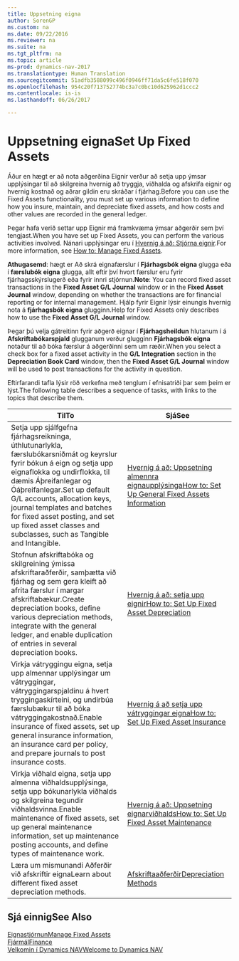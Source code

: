 ```yaml
---
title: Uppsetning eigna
author: SorenGP
ms.custom: na
ms.date: 09/22/2016
ms.reviewer: na
ms.suite: na
ms.tgt_pltfrm: na
ms.topic: article
ms-prod: dynamics-nav-2017
ms.translationtype: Human Translation
ms.sourcegitcommit: 51adfb3588099c496f0946ff71da5c6fe518f070
ms.openlocfilehash: 954c20f713752774bc3a7c0bc10d625962d1ccc2
ms.contentlocale: is-is
ms.lasthandoff: 06/26/2017

---
```


# <a name="set-up-fixed-assets"></a><span data-ttu-id="467f2-102">Uppsetning eigna</span><span class="sxs-lookup"><span data-stu-id="467f2-102">Set Up Fixed Assets</span></span>
<span data-ttu-id="467f2-103">Áður en hægt er að nota aðgerðina Eignir verður að setja upp ýmsar upplýsingar til að skilgreina hvernig að tryggja, viðhalda og afskrifa eignir og hvernig kostnað og aðrar gildin eru skráðar í fjárhag.</span><span class="sxs-lookup"><span data-stu-id="467f2-103">Before you can use the Fixed Assets functionality, you must set up various information to define how you insure, maintain, and depreciate fixed assets, and how costs and other values are recorded in the general ledger.</span></span>

<span data-ttu-id="467f2-104">Þegar hafa verið settar upp Eignir má framkvæma ýmsar aðgerðir sem því tengjast.</span><span class="sxs-lookup"><span data-stu-id="467f2-104">When you have set up Fixed Assets, you can perform the various activities involved.</span></span> <span data-ttu-id="467f2-105">Nánari upplýsingar eru í [Hvernig á að: Stjórna eignir](fa-manage.md).</span><span class="sxs-lookup"><span data-stu-id="467f2-105">For more information, see [How to: Manage Fixed Assets](fa-manage.md).</span></span>

<span data-ttu-id="467f2-106">**Athugasemd**: hægt er Að skrá eignafærslur í **Fjárhagsbók eigna** glugga eða í **færslubók eigna** glugga, allt eftir því hvort færslur eru fyrir fjárhagsskýrslugerð eða fyrir innri stjórnun.</span><span class="sxs-lookup"><span data-stu-id="467f2-106">**Note**: You can record fixed asset transactions in the **Fixed Asset G/L Journal** window or in the **Fixed Asset Journal** window, depending on whether the transactions are for financial reporting or for internal management.</span></span> <span data-ttu-id="467f2-107">Hjálp fyrir Eignir lýsir einungis hvernig nota á **fjárhagsbók eigna** glugginn.</span><span class="sxs-lookup"><span data-stu-id="467f2-107">Help for Fixed Assets only describes how to use the **Fixed Asset G/L Journal** window.</span></span>

<span data-ttu-id="467f2-108">Þegar þú velja gátreitinn fyrir aðgerð eignar í **Fjárhagsheildun** hlutanum í á **Afskriftabókarspjald** glugganum verður glugginn **Fjárhagsbók eigna** notaður til að bóka færslur á aðgerðinni sem um ræðir.</span><span class="sxs-lookup"><span data-stu-id="467f2-108">When you select a check box for a fixed asset activity in the **G/L Integration** section in the **Depreciation Book Card** window, then the **Fixed Asset G/L Journal** window will be used to post transactions for the activity in question.</span></span>

<span data-ttu-id="467f2-109">Eftirfarandi tafla lýsir röð verkefna með tenglum í efnisatriði þar sem þeim er lýst.</span><span class="sxs-lookup"><span data-stu-id="467f2-109">The following table describes a sequence of tasks, with links to the topics that describe them.</span></span>

| <span data-ttu-id="467f2-110">Til</span><span class="sxs-lookup"><span data-stu-id="467f2-110">To</span></span> | <span data-ttu-id="467f2-111">Sjá</span><span class="sxs-lookup"><span data-stu-id="467f2-111">See</span></span> |  
|----|-----|  
|<span data-ttu-id="467f2-112">Setja upp sjálfgefna fjárhagsreikninga, úthlutunarlykla, færslubókarsniðmát og keyrslur fyrir bókun á eign og setja upp eignaflokka og undirflokka, til dæmis Áþreifanlegar og Óáþreifanlegar.</span><span class="sxs-lookup"><span data-stu-id="467f2-112">Set up default G/L accounts, allocation keys, journal templates and batches for fixed asset posting, and set up fixed asset classes and subclasses, such as Tangible and Intangible.</span></span>|[<span data-ttu-id="467f2-113">Hvernig á að: Uppsetning almennra eignaupplýsinga</span><span class="sxs-lookup"><span data-stu-id="467f2-113">How to: Set Up General Fixed Assets Information</span></span>](fa-how-setup-general.md)|  
|<span data-ttu-id="467f2-114">Stofnun afskriftabóka og skilgreining ýmissa afskriftaraðferðir, samþætta við fjárhag og sem gera kleift að afrita færslur í margar afskriftabækur.</span><span class="sxs-lookup"><span data-stu-id="467f2-114">Create depreciation books, define various depreciation methods, integrate with the general ledger, and enable duplication of entries in several depreciation books.</span></span>|[<span data-ttu-id="467f2-115">Hvernig á að: setja upp eignir</span><span class="sxs-lookup"><span data-stu-id="467f2-115">How to: Set Up Fixed Asset Depreciation</span></span>](fa-how-setup-depreciation.md)|
|<span data-ttu-id="467f2-116">Virkja vátryggingu eigna, setja upp almennar upplýsingar um vátryggingar, vátryggingarspjaldinu á hvert tryggingaskírteini, og undirbúa færslubækur til að bóka vátryggingakostnað.</span><span class="sxs-lookup"><span data-stu-id="467f2-116">Enable insurance of fixed assets, set up general insurance information, an insurance card per policy, and prepare journals to post insurance costs.</span></span>|[<span data-ttu-id="467f2-117">Hvernig á að setja upp vátryggingar eigna</span><span class="sxs-lookup"><span data-stu-id="467f2-117">How to: Set Up Fixed Asset Insurance</span></span>](fa-how-setup-insurance.md)|
|<span data-ttu-id="467f2-118">Virkja viðhald eigna, setja upp almenna viðhaldsupplýsinga, setja upp bókunarlykla viðhalds og skilgreina tegundir viðhaldsvinna.</span><span class="sxs-lookup"><span data-stu-id="467f2-118">Enable maintenance of fixed assets, set up general maintenance information, set up maintenance posting accounts, and define types of maintenance work.</span></span>|[<span data-ttu-id="467f2-119">Hvernig á að: Uppsetning eignarviðhalds</span><span class="sxs-lookup"><span data-stu-id="467f2-119">How to: Set Up Fixed Asset Maintenance</span></span>](fa-how-setup-maintenance.md)|
|<span data-ttu-id="467f2-120">Læra um mismunandi Aðferðir við afskriftir eigna</span><span class="sxs-lookup"><span data-stu-id="467f2-120">Learn about different fixed asset depreciation methods.</span></span>|[<span data-ttu-id="467f2-121">Afskriftaaðferðir</span><span class="sxs-lookup"><span data-stu-id="467f2-121">Depreciation Methods</span></span>](fa-depreciation-methods.md)|

## <a name="see-also"></a><span data-ttu-id="467f2-122">Sjá einnig</span><span class="sxs-lookup"><span data-stu-id="467f2-122">See Also</span></span>
[<span data-ttu-id="467f2-123">Eignastjórnun</span><span class="sxs-lookup"><span data-stu-id="467f2-123">Manage Fixed Assets</span></span>](fa-manage.md)  
[<span data-ttu-id="467f2-124">Fjármál</span><span class="sxs-lookup"><span data-stu-id="467f2-124">Finance</span></span>](finance-setup.md)  
[<span data-ttu-id="467f2-125">Velkomin í Dynamics NAV</span><span class="sxs-lookup"><span data-stu-id="467f2-125">Welcome to Dynamics NAV</span></span>](across-get-started.md)

